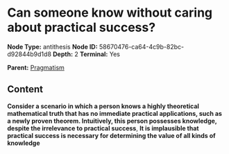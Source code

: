 # Can someone know without caring about practical success?

**Node Type:** antithesis
**Node ID:** 58670476-ca64-4c9b-82bc-d92844b9d1d8
**Depth:** 2
**Terminal:** Yes

**Parent:** [Pragmatism](pragmatism.md)

## Content

**Consider a scenario in which a person knows a highly theoretical mathematical truth that has no immediate practical applications, such as a newly proven theorem. Intuitively, this person possesses knowledge, despite the irrelevance to practical success**, **It is implausible that practical success is necessary for determining the value of all kinds of knowledge**
